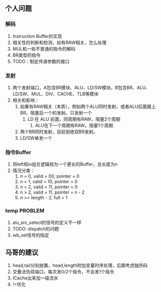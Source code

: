 ## 个人问题

### 解码
1. Instruction Buffer的实现
2. 相关性的判断和检测，如有RAW相关，怎么处理
3. MUL和一些不普通的指令的解码
4. BR类型的指令
5. TODO：制定传递参数的接口

### 发射
1. 两个发射端口，A包含BR模块、ALU、LD/SW模块，B包含BR、ALU、LD/SW、MUL、DIV、CACHE、TLB等模块
2. 相关和影响：
   1. 如果有RAW相关（本质），例如两个ALU同时发射，或者ALU后面跟上BR，阻塞后一个的发射。只发射一个
      1. LD 在 ALU 前面，同周期有RAW，阻塞2个周期
         1. ALU在下一个周期有RAW，阻塞1个周期
   2. 两个BR同时发射，目前拒绝双BR发射。
   3. LD/SW单发一个

### 指令Buffer
1. 将left和in组合逻辑视为一个更长的Buffer，总长度为n
2. 情况分类：
   1. n = 0, valid = 00, pointer = 0
   2. n = 1, valid = 10, pointer = 0
   3. n = 2, valid = 11, pointer = 0
   4. n > 2, valid = 11, pointer = n - 2
   5. n >= length - 2, full = 1






### temp PROBLEM
1. alu_src_select的信号的定义不一样
2. TODO: dispatch的问题
3. wb_sel信号的指定

## 马哥的建议
1. head,tail分别放置，head,length附加变量时序处理，后期考虑独热码
2. 交叠法伪双端口，每次发0/2个指令，不会发1个指令
3. ICache出来加一级流水
4. !=优化